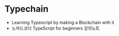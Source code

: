 # Typechain

- Learning Typescript by making a Blockchain with it
- 노마드코더 TypeScript for beginners 강의노트


